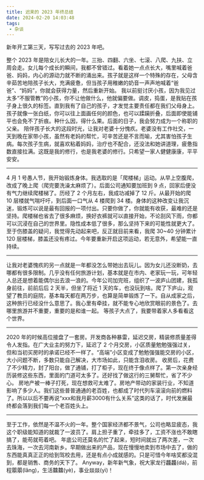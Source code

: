```yaml
---
title: 迟来的 2023 年终总结
date: 2024-02-20 14:03:48
tags:
 - 杂谈
---
```

新年开工第三天，写写过去的 2023 年吧。

<!-- more -->

整个 2023 年是陪女儿长大的一年。三抬、四翻、六坐、七滚、八爬、九扶、立周会走。女儿每个成长的瞬间，我都不曾错过。看着她一点点长大，嘴里喊着爸爸、妈妈，内心的源动力就不断的涌出来。孩子就是这样一个特殊的存在，父母含辛茹苦地陪孩子长大，充满疲惫，但当孩子用稚嫩的奶音一声声地喊着“爸爸”、“妈妈”，你就会获得力量，然后重新开始。
我以前挺讨厌小孩，因为我见过太多“不服管教”的小孩，你不让他做什么，他就偏要做。调皮，捣蛋，是我贴在孩子身上很久的标签。直到我有了自己的孩子，才发觉主要责任都在我们父母身上。孩子就像一张白纸，你可以往上面画任何的颜色，也可以蹂躏折叠，后面即使能铺平也会免不了折痕。种什么因，得什么果。后面的日子，我会努力成为一个称职的父亲。
陪伴孩子长大的这段时光，让我对老婆十分愧疚。老婆没有工作社交，一天到晚在家带小孩，虽然有老妈的帮忙，可辛苦还是不言而喻，尤其害怕孩子生病。每次孩子生病，就喜欢粘着妈妈，治疗也不配合，还没法和她讲道理，疲惫指数直接拉满。这既是我的修行，也是我老婆的修行。只希望一家人健健康康，平平安安。

---
4 月 1 号愚人节，我开始锻炼身体。我选取的是「爬楼梯」运动。从早上空腹爬，改成了晚上爬（爬完要洗澡太麻烦了）。后面公司通知要加班到 9 点，回家后便没有气力继续爬楼梯了。历经了 2 个月左右，我成功减掉了 12 斤。从最开始的爬 10 层楼就气喘吁吁，到后面一口气从 4 楼爬到 34 楼。身体的这种改变让我沉迷，锻炼可以说是最有回报的一项付出。只要你做了，你就能有收获，最难的还是坚持。爬楼梯也省去了很多麻烦，换好衣裤就可以直接开始，不论刮风下雨，你都可以沉浸在自己的世界里。隐性成本低了很多，那么坚持下来的可能性就更大了。至于伤膝盖的疑问，我觉得先动起来吧，反正就目前来看，我爬 30~40 分钟累计 120 层楼梯，膝盖还没有疼过。今年要重新开启这项运动，若无意外，希望能一直持续。

---
让我对老婆愧疚的另一点就是一年都没怎么带她出去玩儿。因为女儿还没断奶，去哪都有很多限制。几乎没有任何旅游计划，基本就是在市内、老家玩一玩，可年轻人总还是想着能偶尔出去浪一浪的。今年公司加完班，组织了一波庐山团建，我孤身前往，前前后后 2 天半，但坐了将近 1 天的车，也没玩到啥。爬了下庐山，观望了教员的庭院，基本每天都在两万步，也算是简单锻炼了一下。自从成家之后，这种旅行已经没什么意思了。我心里有牵挂，就不能专心地欣赏眼前的景色了。去哪里旅游并不重要，重要的是和谁一起。
等孩子大点了，我要带着家人多看看这个世界。

---
2020 年的时候高位接盘了一套房。开发商各种暴雷，延迟交房，精装修质量差得令人发指。在广大业主的努力下，延迟了 2 个月交房，小区质量勉勉强强过关，但和当初买房时的承诺已经不一样了。“高端”小区变成了勉勉强强能交房的小区，大小问题不断，多数只能自己解决，大市场如此，只能含泪收房。
收房后，花费了不少精力，封了阳台，做了通铺，打了柜子，现在终于像点样了。第一次亲身经历装修这些东西，里面的门道可太多了。还好找了做这行的三舅帮忙，省了不少心。
房地产被一棒子打死，现在想救可太难了。房地产带动的家装行业，不知道影响了多少人。我们这些普普通通的老百姓，也都成了时代列车滚滚向前的燃料了。所以以后不要再说“xxx和我月薪3000有什么关系”这类的话了，时代发展最终都会落到我们每一个老百姓头上。

---
至于工作，依然是不温不火的一年。整个国家经济都不景气，公司也略显疲态，我这个职级能知道的就裁了一波员了。肩上担子重了，牵挂多了，工资不涨也不敢瞎搞了，能苟就苟着吧。
年底公司还莫名的忙了起来，短时间就出了两次差，一次去珠海，一次去河南新乡。早期做出来的产品，现在慢慢地卖到市场中去了，做的东西能真真正正的给到驾校去用，还是有点小成就感的。只是可惜今年啥奖都没混到，都是销售、商务的天下了。
Anyway，新年新气象，祝大家龙行龘龘(dá)，前程朤朤(lǎng)，生活䲜䲜(yè)，事业燚燚(yì)！

